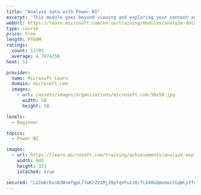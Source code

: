 ```yaml
---
title: "Analyze data with Power BI"
excerpt: "This module goes beyond viewing and exploring your content and explains how to interact with it by working with reports and dashboards to uncover and share new business insights."
webUrl: https://learn.microsoft.com/en-us/training/modules/analyze-data-power-bi/
type: course
price: Free
length: PT60M
ratings:
  count: 11703
  average: 4.7074256
heat: 52

provider:
  name: Microsoft Learn
  domain: microsoft.com
  images:
    - url: /assets/images/organizations/microsoft.com-50x50.jpg
      width: 50
      height: 50

levels:
  - Beginner

topics:
  - Power BI

images:
  - url: https://learn.microsoft.com/training/achievements/analyze-explore-data-power-bi-social.png
    width: 643
    height: 321
    isCached: true

secured: "LGIm6rDusN3W+mfgpL77wKrZV1Mj39pfqVFuzJ0/7Lkk0GQmoewcCGqWLy7fu4YzFjaQrPr3xYYGTCU0+woHleYu1MNiKAaXEFVohMv3tfhmVvegJAj0Y46CzbK69KX+TzL0SaUmiIDVLnvOz6+kN36XrQqMc3PAIhTB4lDeEcGtD7OHhBDeEOFnsQ8BV4WwDSKAX+Tza2b3F3cIgqpMctNSicBKvJaQoH+vl/Jtw9XNevjJdlv158tQLqJ9IWlgbz3E5EyPXxdIRZG8QFNm78PpJzp55OUohmz8n2FbwIqRBWJnfCnW73BNBmD+aL/gogTbvAvh2v6rRlgCpHeAi5U/vBeLiiTYVfwgEwNqqsQdN37ic8D1vYfZvVj/tXSkLkZolFksZanP1m8PrT0GxelrfsFsuiKIehyHwr3fR8s=;u2BYEgMFTX7de8ErSaVpwQ=="
---
```



